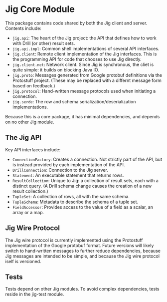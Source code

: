 # Jig Core Module

This package contains code shared by both the Jig client and server. Contents include:

- `jig.api`: The heart of the Jig project: the API that defines how to work with Drill
(or other) result sets.
- `jig.api.impl`: Common shell implementations of several API interfaces.
- `jig.client`: Remote client implementation of the Jig interfaces. This is the
programming API for code that chooses to use Jig directly.
- `jig.client.net`: Network client. Since Jig is synchronous, the cliet is quite
simple: it builds on blocking Java IO.
- `jig.proto`: Messages generated from Google protobuf definitions via the Protostuff project.
(These may be replaced with a differnt message form based on feedback.)
- `jig.protocol`: Hand-written message protocols used when initiating a connection.
- `jig.serde`: The row and schema serialization/deserialization implementations.

Because this is a core package, it has minimal dependencies, and depends
on no other Jig module.

## The Jig API

Key API interfaces include:

- `ConnectionFactory`: Creates a connection. Not strictly part of the API, but is instead provided
by each implementation of the API.
- `DrillConnection`: Connection to the Jig server.
- `Statement`: An executable statement that returns rows.
- `ResultCollection`: Unique to Jig: a collection of result sets, each with a distinct query. 
(A Drill schema change causes the creation of a new result collection.)
- `TupleSet`: A collection of rows, all with the same schema.
- `TupleSchema`: Metadata to describe the schema of a tuple set.
- `FieldAccessor`: Provides access to the value of a field as a scalar, an array or a map.

## Jig Wire Protocol

The Jig wire protocol is currently implemented using the Protostuff implementation of the
Google protobuf format. Future versions will likely switch to hand-written messages to
further reduce dependencies, because Jig messages are intended to be simple, and because
the Jig wire protocol iself is versioned.

## Tests

Tests depend on other Jig modules. To avoid complex dependencies, tests reside in the
jig-test module.
